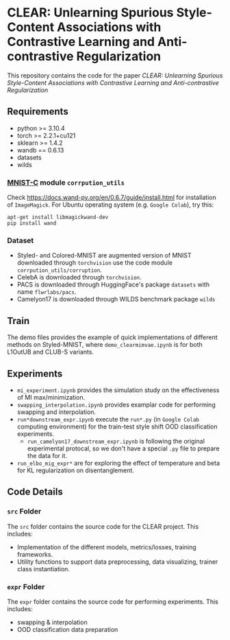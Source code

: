 # CLEAR: Unlearning Spurious Style-Content Associations with Contrastive Learning and Anti-contrastive Regularization
 
This repository contains the code for the paper *CLEAR: Unlearning Spurious Style-Content Associations with Contrastive Learning and Anti-contrastive Regularization*


## Requirements
- python >= 3.10.4  
- torch >= 2.2.1+cu121  
- sklearn >= 1.4.2
- wandb == 0.6.13
- datasets 
- wilds

### [MNIST-C](https://github.com/google-research/mnist-c) module `corrpution_utils`

Check https://docs.wand-py.org/en/0.6.7/guide/install.html for installation of `ImageMagick`.
For Ubuntu operating system (e.g. `Google Colab`), try this:
```
apt-get install libmagickwand-dev
pip install wand
```

### Dataset

- Styled- and Colored-MNIST are augmented version of MNIST downloaded through `torchvision` use the code module `corrpution_utils/corruption`.
- CelebA is downloaded through `torchvision`.
- PACS is downloaded through HuggingFace's package `datasets` with name `flwrlabs/pacs`.
- Camelyon17 is downloaded through WILDS benchmark package `wilds`

## Train

The demo files provides the example of quick implementations of different methods on Styled-MNIST, where `demo_clearmimvae.ipynb` is for both L1OutUB and CLUB-S variants.

## Experiments

- `mi_experiment.ipynb` provides the simulation study on the effectiveness of MI max/minimization.
- `swapping_interpolation.ipynb` provides examplar code for performing swapping and interpolation.
- `run*downstream_expr.ipynb` execute the `run*.py` (in `Google Colab` computing environment) for the train-test style shift OOD classification experiments.
    - `run_camelyon17_downstream_expr.ipynb` is following the original experimental protocal, so we don't have a special `.py` file to prepare the data for it.
- `run_elbo_mig_expr*` are for exploring the effect of temperature and beta for KL regularization on disentanglement.

## Code Details

### `src` Folder
The `src` folder contains the source code for the CLEAR project. This includes:
- Implementation of the different models, metrics/losses, training frameworks.
- Utility functions to support data preprocessing, data visualizing, trainer class instantiation.

### `expr` Folder
The `expr` folder contains the source code for performing experiments. This includes:
- swapping & interpolation
- OOD classification data preparation